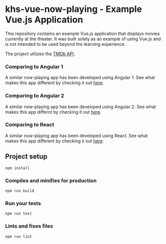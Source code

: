 # khs-vue-now-playing - Example Vue.js Application

This repository contains an example Vue.js application that displays movies currently at the theater. It was built solely as an example of using Vue.js and is not intended to be used beyond the learning experience. 

The project utilizes the [TMDb API](https://www.themoviedb.org/).

### Comparing to Angular 1
A similar now-playing app has been developed using Angular 1. See what makes this app different by checking it out [here](https://github.com/in-the-keyhole/angular-now-playing). 

### Comparing to Angular 2
A similar now-playing app has been developed using Angular 2. See what makes this app differnt by checking it out [here](https://github.com/in-the-keyhole/angular2-now-playing).

### Comparing to React
A similar now-playing app has been developed using React. See what makes this app different by checking it out [here](https://github.com/in-the-keyhole/khs-react-course). 


## Project setup
```
npm install
```

### Compiles and minifies for production
```
npm run build
```

### Run your tests
```
npm run test
```

### Lints and fixes files
```
npm run lint
```